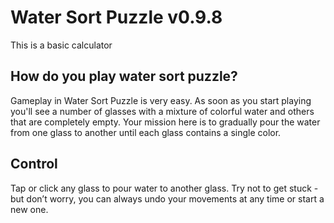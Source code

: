 # Water Sort Puzzle v0.9.8

This is a basic calculator

## How do you play water sort puzzle?

Gameplay in Water Sort Puzzle is very easy. As soon as you start playing you'll see a number of glasses with a mixture of colorful water and others that are completely empty. Your mission here is to gradually pour the water from one glass to another until each glass contains a single color. 

## Control

Tap or click any glass to pour water to another glass. Try not to get stuck - but don’t worry, you can always undo your movements at any time or start a new one.